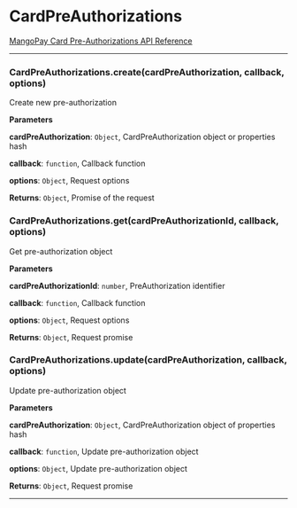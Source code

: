 # CardPreAuthorizations

[MangoPay Card Pre-Authorizations API Reference](https://docs.mangopay.com/endpoints/v2.01/preauthorizations)



* * *

### CardPreAuthorizations.create(cardPreAuthorization, callback, options)

Create new pre-authorization

**Parameters**

**cardPreAuthorization**: `Object`, CardPreAuthorization object or properties hash

**callback**: `function`, Callback function

**options**: `Object`, Request options

**Returns**: `Object`, Promise of the request


### CardPreAuthorizations.get(cardPreAuthorizationId, callback, options)

Get pre-authorization object

**Parameters**

**cardPreAuthorizationId**: `number`, PreAuthorization identifier

**callback**: `function`, Callback function

**options**: `Object`, Request options

**Returns**: `Object`, Request promise


### CardPreAuthorizations.update(cardPreAuthorization, callback, options)

Update pre-authorization object

**Parameters**

**cardPreAuthorization**: `Object`, CardPreAuthorization object of properties hash

**callback**: `function`, Update pre-authorization object

**options**: `Object`, Update pre-authorization object

**Returns**: `Object`, Request promise



* * *

